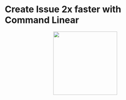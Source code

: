 # Create Issue 2x faster with Command Linear

<p align="center">
    <img src="https://github.com/castroCrea/commandLinear/assets/20707343/241c78f5-33d1-4d9c-965a-1d08472dcdd6" width="200px"/>
</p>
